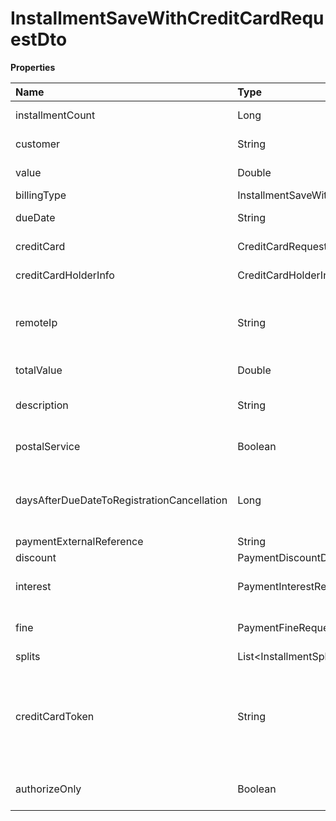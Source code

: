 # InstallmentSaveWithCreditCardRequestDto

**Properties**

| Name                                       | Type                                            | Required | Description                                                                                                                                            |
| :----------------------------------------- | :---------------------------------------------- | :------- | :----------------------------------------------------------------------------------------------------------------------------------------------------- |
| installmentCount                           | Long                                            | ✅       | Number of installments                                                                                                                                 |
| customer                                   | String                                          | ✅       | Unique customer identifier in Asaas                                                                                                                    |
| value                                      | Double                                          | ✅       | Value of each installment                                                                                                                              |
| billingType                                | InstallmentSaveWithCreditCardRequestBillingType | ✅       | Payment billing type                                                                                                                                   |
| dueDate                                    | String                                          | ✅       | Due date of the first installment                                                                                                                      |
| creditCard                                 | CreditCardRequestDto                            | ✅       | Credit card information                                                                                                                                |
| creditCardHolderInfo                       | CreditCardHolderInfoRequestDto                  | ✅       | Credit card holder information                                                                                                                         |
| remoteIp                                   | String                                          | ✅       | IP from where the customer is making the purchase. Your server's IP must not be entered.                                                               |
| totalValue                                 | Double                                          | ❌       | Total installment amount                                                                                                                               |
| description                                | String                                          | ❌       | Installment description (max. 500 characters)                                                                                                          |
| postalService                              | Boolean                                         | ❌       | Define whether the payment will be sent via post                                                                                                       |
| daysAfterDueDateToRegistrationCancellation | Long                                            | ❌       | Days after registration cancellation deadline (only for bank slip)                                                                                     |
| paymentExternalReference                   | String                                          | ❌       | Free search field                                                                                                                                      |
| discount                                   | PaymentDiscountDto                              | ❌       | Discount information                                                                                                                                   |
| interest                                   | PaymentInterestRequestDto                       | ❌       | Interest information for payment after due date                                                                                                        |
| fine                                       | PaymentFineRequestDto                           | ❌       | Fine information for payment after due date                                                                                                            |
| splits                                     | List\<InstallmentSplitRequestDto\>              | ❌       | Split Settings                                                                                                                                         |
| creditCardToken                            | String                                          | ❌       | Credit card token for using the credit card tokenization functionality. If informed, the fields creditCard and creditCardHolderInfo are not mandatory. |
| authorizeOnly                              | Boolean                                         | ❌       | Carry out only the Pre-Authorization of the installment                                                                                                |

<!-- This file was generated by liblab | https://liblab.com/ -->
